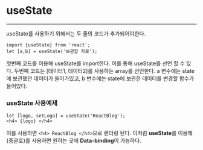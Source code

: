 # useState
---
useState를 사용하기 위해서는 두 줄의 코드가 추가되어야한다.
```
import {useState} from 'react';
let [a,b] = useState('보관할 자료');
```
첫번째 코드를 이용해 useState를 import한다. 이를 통해 useState를 선언 할 수 있다.
두번째 코드는 [데이터1, 데이터2]를 사용하는 array를 선언한다.
a 변수에는 state에 보관했던 데이터가 들어가있고, b 변수에는 state에 보관한 데이터를 변경할 함수가 들어있다.

### useState 사용예제

```
let [logo, setLogo] = useState('ReactBlog');
<h4> {logo} </h4>
```
이를 사용하면 ```<h4> ReactBlog </h4>```으로 렌더링 된다.
이처럼 **useState**를 이용해 {중괄호}를 사용하면 원하는 곳에 **Data-binding**이 가능하다.
